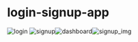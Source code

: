 # login-signup-app

![login](https://user-images.githubusercontent.com/70539485/142238337-9ae7bdc0-cc93-4992-887d-27b144abcf49.PNG)        ![signup](https://user-images.githubusercontent.com/70539485/142238362-23fd4b68-4d5e-4b43-9828-946298f7e016.PNG)![dashboard](https://user-images.githubusercontent.com/70539485/142238423-17aa1565-a98a-4050-b030-140243b02d07.PNG)![signup_img](https://user-images.githubusercontent.com/70539485/142238384-2c58683d-a137-4d64-8a90-f259e85670c4.PNG)  



 


